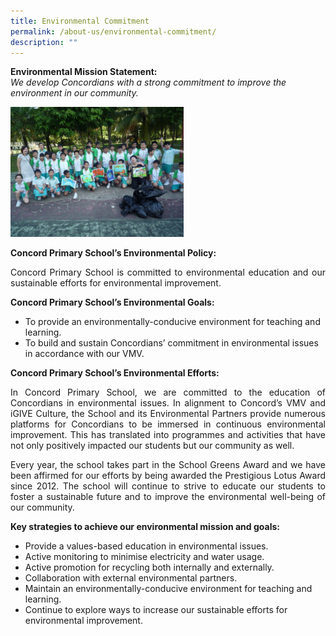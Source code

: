 ```yaml
---
title: Environmental Commitment
permalink: /about-us/environmental-commitment/
description: ""
---
```

<b>Environmental Mission Statement:</b><br>
<em>We develop Concordians with a strong commitment to improve the environment in our community.</em>

<img src="/images/E-club_03.jpeg" 
     style="width:55%">


<b>Concord Primary School’s Environmental Policy:</b><br>
<p style="text-align:justify">Concord Primary School is committed to environmental education and our sustainable efforts for environmental improvement. 

<b>Concord Primary School’s Environmental Goals:</b>

<ul>
<li>To provide an environmentally-conducive environment for teaching and learning.</li>
<li>To build and sustain Concordians’ commitment in environmental issues in accordance with our VMV.</li>
	</ul>

<p><b>Concord Primary School’s Environmental Efforts:</b>

<p style="text-align:justify">In Concord Primary School, we are committed to the education of Concordians in environmental issues. In alignment to Concord’s VMV and iGIVE Culture, the School and its Environmental Partners provide numerous platforms for Concordians to be immersed in continuous environmental improvement. This has translated into programmes and activities that have not only positively impacted our students but our community as well. 


<p style="text-align:justify">Every year, the school takes part in the School Greens Award and we have been affirmed for our efforts by being awarded the Prestigious Lotus Award since 2012. The school will continue to strive to educate our students to foster a sustainable future and to improve the environmental well-being of our community. 

  

<b>Key strategies to achieve our environmental mission and goals:</b>

<ul>
	<li>Provide a values-based education in environmental issues.</li>
<li>Active monitoring to minimise electricity and water usage.</li>
<li>Active promotion for recycling both internally and externally.</li>
<li>Collaboration with external environmental partners.</li>
<li>Maintain an environmentally-conducive environment for teaching and learning.</li>
<li>Continue to explore ways to increase our sustainable efforts for environmental improvement.</li>
</ul>
